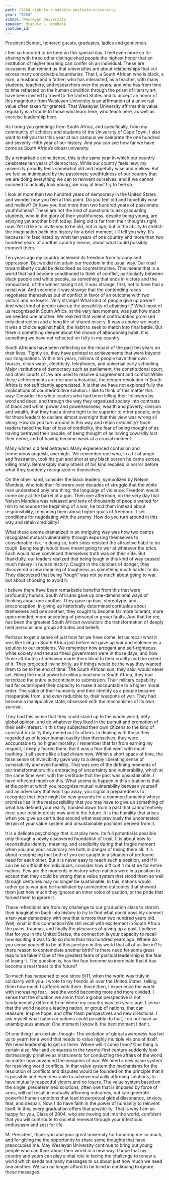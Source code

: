 ```yaml
---
path: /2004-njabulo-s-ndebele-wesleyan-university
year: "2004"
school: Wesleyan University
speaker: Njabulo S. Ndebele
youtube_id: 
---
```


President Bennet, honored guests, graduates, ladies and gentlemen.

I feel so honored to be here on this special day. I feel even more so for sharing with three other distinguished people the highest honor that an institution of higher learning can confer on an individual. These are occasions that remind us that universities are about relationships that cut across many conceivable boundaries. That I, a South African who is black, a man, a husband and a father; who has interacted, as a teacher, with many students, teachers, and researchers over the years; and who has from time to time reflected on the human condition through the prism of literary art, have been invited to travel to the United States and to accept an honor of this magnitude from Wesleyan University is an affirmation of a universal value often taken for granted. That Wesleyan University affirms this value regularly is a tribute to those who learn here, who teach here, as well as exercise leadership here.

As I bring you greetings from South Africa, and specifically, from my community of scholars and students of the University of Cape Town, I also want to tell you that this year at our campus we celebrate the one hundred and seventy –fifth year of our history. And you can see how far we have come as South Africa’s oldest university.

By a remarkable coincidence, this is the same year in which our country celebrates ten years of democracy. While our country feels new, my university proudly feels somewhat old and hopefully wise and mellow. But we feel so intimidated by the passionate youthfulness of our country that we are doing everything we can to reinvent ourselves, and if we cannot succeed to actually look young, we may at least try to feel so.

I look at more than two hundred years of democracy in the United States and wonder how you feel at this point. Do you feel old and hopefully wise and mellow? Or have you had more than two hundred years of passionate youthfulness? These are not the kind of questions to ask graduating students, who in the glory of their youthfulness, despite being young, are enjoying yet another birth today. Being old is far from their thoughts right now. Yet I’d like to invite you to be old, not in age, but in the ability to stretch the imagination back into history for a brief moment. I’ll tell you why. It’s because I’m fascinated by what ten years of one country and more than two hundred years of another country means, about what could possibly connect them.

Ten years ago my country achieved its freedom from tyranny and oppression. But we did not attain our freedom in the usual way. Our road toward liberty could be described as counterintuitive. This means that in a world that had become conditioned to think of conflict, particularly between black people and white people, as something that ends in victors and the vanquished, of the winner taking it all, it was strange, first, not to have had a racial war. And secondly it was strange that the contending races negotiated themselves out of conflict in favor of an outcome with two victors and no losers. Very strange! What kind of people give up power? And what kind of people give up the possibility of attaining it? What most of us recognized in South Africa, at the very last moment, was just how much we needed one another. We realized that violent confrontation promised only destruction and a long life of shared misery. It was a choice we made. It was a choice against habit, the habit to seek to march into final battle. But there is something deeper about the choice of abandoning habit. It is something we have not reflected on fully in my country.

South Africans have been reflecting on the impact of the past ten years on their lives. Tightly so, they have pointed to achievements that were beyond our imaginations. Within ten years, millions of people have their own houses, clean water, electricity, telephones, and universal early schooling. Major institutions of democracy such as parliament, the constitutional court, and other courts of law are used to resolve disagreement and conflict.While these achievements are real and substantial, the deeper revolution in South Africa is not sufficiently appreciated. It is that we have not explored fully the implications of counterintuitive solution. I like to think of this matter this way: Consider the white leaders who had been telling their followers by word and deed, and through the way they organized society into contrasts of black and white, power and powerlessness, wealth and poverty, division and wealth, that they had a divine right to be superior to other people, only for these leaders to declare almost overnight that this view was wrong all along. How do you turn around in this way and retain credibility? Such leaders faced the fear of loss of credibility, the fear of being thought of as having betrayed their people, of being thought of as having cowardly lost their nerve, and of having become weak at a crucial moment.

Many whites did feel betrayed. Many experienced confusion and tremendous anguish, overnight. We remember one who, in a fit of anger and frustration, took his gun and shot at any black person he came across, killing many. Remarkably many others of his kind recoiled in horror before what they suddenly recognized in themselves.

On the other hand, consider the black leaders, symbolized by Nelson Mandela, who told their followers over decades of struggle that the white man understood only one thing: the language of violence. Freedom would come only at the barrel of a gun. Then one afternoon, on the very day that Nelson Mandela was released and tens of thousands of people waited for him to announce the beginning of a war, he told them instead about responsibility, reminding them about higher goals of freedom. It set conditions for negotiating with the enemy. How do you turn around in this way and retain credibility?

What these events dramatized in an intriguing way was how two camps recognized mutual vulnerability through exposing themselves to considerable risk. In doing so, both sides resisted the attractive habit to be tough. Being tough would have meant going to war at whatever the price. Each would have convinced themselves truth was on their side. But thankfully, our leaders realized that being tough in this kind of way caused much misery in human history. Caught in the clutches of danger, they discovered a new meaning of toughness as something much harder to do. They discovered that being “tough” was not so much about going to war, but about choosing to avoid it.

I believe there have been remarkable benefits from this that were profoundly human. South Africans gave up one-dimensional ways of thinking about one another. They gave up bias, stereotype, and preconception. In giving up historically determined certitudes about themselves and one another, they sought to become far more tolerant, more open-minded, more accepting of personal or group faults. And that for me, has been the greatest South African revolution: the transformation of deeply held personal and group attitudes and beliefs.

Perhaps to get a sense of just how far we have come, let us recall what it was like living in South Africa just before we gave up war and violence as a solution to our problems. We remember how arrogant and self-righteous white society and the apartheid government were in those days, and how those attributes of behavior made them blind to their cruelty and the extent of it. They projected invincibility, as if things would be the way they wanted them to be to the end of time. The South African sun, they said, would never set. Being the most powerful military machine in South Africa, they had terrorized the entire subcontinent to submission. Their military capability had far outstripped their capacity to make it accountable to a higher moral order. The value of their humanity and their identity as a people became inseparable from, and even reducible to, their weapons of war. They had become a manipulative state, obsessed with the mechanisms of its own survival.

They had this sense that they could stand up to the whole world, defy global opinion, and do whatever they liked in the pursuit and promotion of their self-interest. In this they subjected their own citizens to the kind of constant brutality they meted out to others. In dealing with those they regarded as of lesser human quality than themselves, they were accountable to no higher morality. I remember that far from earning my respect, I deeply feared them. But it was a fear that went with much loathing. It all seems like a bad dream now. Within a short space of time, the false sense of invincibility gave way to a deeply liberating sense of vulnerability and even humility. That was one of the defining moments of our transformation: this embracing of uncertainty and vulnerability, which at the same time went with the certitude that the past was unsustainable. I have reflected much on this. What seems to happen in this situation is that at the point at which you recognize mutual vulnerability between yourself and an adversary that won’t go away, you signal a preparedness to recognize that there might be new grounds for a common humanity whose promise lies in the real possibility that you may have to give up something of what has defined your reality, handed down from a past that cannot entirely meet your best interests now and in the future. It is the humility that arises when you give up certitudes around what was previously the uncontested terrain of your value system and unsustainable positions derived from it.

It is a delicate psychology that is at play here. Its full potential is possible only through a newly discovered foundation of trust. It is about how to reconstitute identity, meaning, and credibility during that fragile moment when you and your adversary are both in danger of losing them all. It is about recognizing that both of you are caught in a situation of profound need for each other. But it is never easy to reach such a position, and if it can be so difficult for individuals, consider how difficult it must be for entire nations. Few are the moments in history when nations were in a position to accept that they could be wrong that a value system that stood them so well through centuries may no longer be sustainable. In this, nations would rather go to war and be humiliated by unintended outcomes that showed them just how much they ignored an inner voice of  caution, or the pride that forced them to ignore it.

These reflections are from my challenge to our graduation class to stretch their imagination back into history to try to find what could possibly connect a ten-year democracy with one that is more than two hundred years old. Well, what is this connection?We still recall with excitement in South Africa the pains, traumas, and finally the pleasures of giving up a past. I believe that for you in the United States, the connection is your capacity to recall how exciting it was to do so more than two hundred years ago. Where do you sense yourself to be at this juncture in this world that all of us live in? Is there reason to contemplate another birth? Is there need for some great leap to be taken? One of the greatest fears of political leadership is the fear of losing it. The question is, has the fear become so inordinate that it has become a real threat to the future?

So much has happened to you since 9/11, when the world was truly in solidarity with you. I wrote to my friends all over the United States, telling them how much I suffered with them. Since then, I experience the world with increasing fear. I see the world becoming more and more divided. I sense that the situation we are in from a global perspective is not fundamentally different from where my country was ten years ago. I sense that the world needs a leading nation, or group of nations, that can reassure, inspire hope, and offer fresh perspectives and new directions. I ask myself what nation or nations could possibly do that, I do not have an unambiguous answer. One moment I know it, the next moment I don’t. 

Of one thing I am certain, though: The evolution of global awareness has led us to yearn for a world that needs to value highly multiple visions of itself. We need leadership to get us there. Where will it come from? One thing is certain also: War and conquests in the twenty-first century suddenly look distressingly primitive as instruments for conducting the affairs of the world, no matter how advanced the weapons of war. We need a new value system for resolving world conflicts. In that value system the mechanisms for the resolution of conflicts and disputes would be founded on the principle that it is possible and even desirable to achieve mutually affirming solutions, to have mutually respectful victors and no losers. The value system based on the single, predetermined solutions, often one that is imposed by force of arms, will not result in mutually affirming outcomes, but can generate powerful human emotions that lead to perpetual global dissonance, anxiety, fear, and despair. Now, I do have faith in the power of humanity to reinvent itself. In this, every graduation offers that possibility. That is why I am so happy for you, Class of 2004, who are moving out into the world, confident that you will contribute to societal renewal through your infectious enthusiasm and zest for life.

Mr President, thank you and your great university for honoring me so much, and for giving me the opportunity to share some thoughts that have preoccupied me. May Wesleyan University continue to bring out young people who can think about their world in a new way. I hope that my country and yours can play a vital role in facing the challenge to renew a world which sends out many messages to us about just how much we need one another. We can no longer afford to be blind in continuing to ignore these messages.